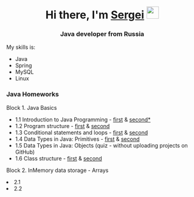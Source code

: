 <html>
<h1 align="center">Hi there, I'm <a href="https://daniilshat.ru/" target="_blank">Sergei</a> 
<img src="https://github.com/blackcater/blackcater/raw/main/images/Hi.gif" height="32"/></h1>
<h3 align="center">Java developer from Russia</h3>
  <div>
    <p>My skills is:</p>
    <ul>
    <li>Java</li>
      <li>Spring</li>
      <li>MySQL</li>
      <li>Linux</li>
    </ul>
    </div>
    <div>
    <h3>Java Homeworks</h3>
    <p>Block 1. Java Basics</p>
    <ul>
    <li>1.1 Introduction to Java Programming - <a href="https://github.com/Arhat161/introduction_1_1_1" target="_blank">first</a> & <a href="https://github.com/Arhat161/introduction_1_1_2" target="_blank">second*</a></li>
    <li>1.2 Program structure - <a href="https://github.com/Arhat161/program-structure_1.2.1" target="_blank">first</a> & <a href="https://github.com/Arhat161/program-structure_1.2.2" target="_blank">second</a></li>
    <li>1.3 Conditional statements and loops - <a href="#" target="_blank">first</a> & <a href="#" target="_blank">second</a></li>
    <li>1.4 Data Types in Java: Primitives - <a href="#" target="_blank">first</a> & <a href="#" target="_blank">second</a></li>
    <li>1.5 Data Types in Java: Objects (quiz - without uploading projects on GitHub)</li>
    <li>1.6 Сlass structure - <a href="#" target="_blank">first</a> & <a href="#" target="_blank">second</a></li>
    </ul>
    <p>Block 2. InMemory data storage - Arrays</p>
    <li>2.1</li>
    <li>2.2</li>
  </div>
<html>

